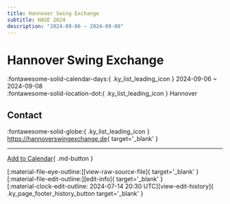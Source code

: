 ```yaml
---
title: Hannover Swing Exchange
subtitle: HASE 2024
description: "2024-09-06 ~ 2024-09-08"
---
```


# Hannover Swing Exchange 

:fontawesome-solid-calendar-days:{ .ky_list_leading_icon } 2024-09-06 ~ 2024-09-08  
:fontawesome-solid-location-dot:{ .ky_list_leading_icon } Hannover  

## Contact

:fontawesome-solid-globe:{ .ky_list_leading_icon } <https://hannoverswingexchange.de>{ target='_blank' }  

---

[Add to Calendar](https://swing.news/ics/en/2024/de/hannover-swing-exchange-2024.ics){ .md-button }

<div class="ky_page_footer" markdown>
<div class="ky_page_footer_trailing" markdown="span">
[:material-file-eye-outline:][view-raw-source-file]{ target='_blank' }
[:material-file-edit-outline:][edit-info]{ target='_blank' }
</div>
<div class="ky_page_footer_leading" markdown="span">
[:material-clock-edit-outline: 2024-07-14 20:30 UTC][view-edit-history]{ .ky_page_footer_history_button target='_blank' }
</div>
</div>

[view-raw-source-file]: https://github.com/swingdance/events/blob/main/2024/de/hannover-swing-exchange-2024.json "View Raw Source File"
[edit-info]: https://github.com/swingdance/events/issues/new?assignees=&labels=update+event&projects=&template=03-update_entity.yml&title=%5B2024%2Fde%5D%20Hannover%20Swing%20Exchange&region=de&year=2024&id=hannover-swing-exchange-2024&name=Hannover%20Swing%20Exchange&org_id= "Edit Info"

[view-edit-history]: https://github.com/swingdance/events/commits/main/2024/de/hannover-swing-exchange-2024.json "View Edit History"
